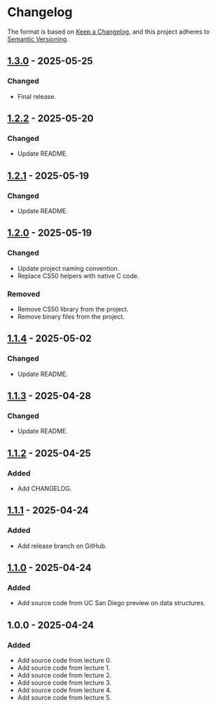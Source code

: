 # Changelog

The format is based on [Keep a Changelog](https://keepachangelog.com/en/1.1.0/),
and this project adheres to [Semantic Versioning](https://semver.org/spec/v2.0.0.html).

## [1.3.0](https://github.com/serbouty/cs50x/releases/tag/v1.3.0) - 2025-05-25

### Changed

- Final release.

## [1.2.2](https://github.com/serbouty/cs50x/releases/tag/v1.2.2) - 2025-05-20

### Changed

- Update README.

## [1.2.1](https://github.com/serbouty/cs50x/releases/tag/v1.2.1) - 2025-05-19

### Changed

- Update README.

## [1.2.0](https://github.com/serbouty/cs50x/releases/tag/v1.2.0) - 2025-05-19

### Changed

- Update project naming convention.
- Replace CS50 helpers with native C code.

### Removed

- Remove CS50 library from the project.
- Remove binary files from the project.

## [1.1.4](https://github.com/serbouty/cs50x/releases/tag/v1.1.4) - 2025-05-02

### Changed

- Update README.

## [1.1.3](https://github.com/serbouty/cs50x/releases/tag/v1.1.3) - 2025-04-28

### Changed

- Update README.

## [1.1.2](https://github.com/serbouty/cs50x/releases/tag/v1.1.2) - 2025-04-25

### Added

- Add CHANGELOG.

## [1.1.1](https://github.com/serbouty/cs50x/releases/tag/v1.1.1) - 2025-04-24

### Added

- Add release branch on GitHub.

## [1.1.0](https://github.com/serbouty/cs50x/releases/tag/v1.1.0) - 2025-04-24

### Added

- Add source code from UC San Diego preview on data structures.

## 1.0.0 - 2025-04-24

### Added

- Add source code from lecture 0.
- Add source code from lecture 1.
- Add source code from lecture 2.
- Add source code from lecture 3.
- Add source code from lecture 4.
- Add source code from lecture 5.
